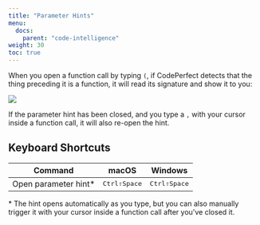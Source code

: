 ```yaml
---
title: "Parameter Hints"
menu:
  docs:
    parent: "code-intelligence"
weight: 30
toc: true
---
```


When you open a function call by typing `(`, if CodePerfect detects that the
thing preceding it is a function, it will read its signature and show it to
you:

![](/parameter-hint.png)

If the parameter hint has been closed, and you type a `,` with your cursor
inside a function call, it will also re-open the hint.

## Keyboard Shortcuts

| Command               | macOS                                       | Windows                                     |
| --------------------- | ------------------------------------------- | ------------------------------------------- |
| Open parameter hint\* | <kbd>Ctrl</kbd><kbd>⇧</kbd><kbd>Space</kbd> | <kbd>Ctrl</kbd><kbd>⇧</kbd><kbd>Space</kbd> |

\* The hint opens automatically as you type, but you can also manually trigger
it with your cursor inside a function call after you've closed it.
